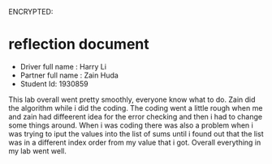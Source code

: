 ENCRYPTED:
# reflection document

* Driver full name  : Harry Li
* Partner full name : Zain Huda
* Student Id: 1930859

This lab overall went pretty smoothly, everyone know what to do. Zain did the algorithm while i did the coding. The coding went a little rough when me and zain had diffeerent idea for the error checking and then i had to change some things around. When i was coding there was also a problem when i was trying to iput the values into the list of sums until i found out that the list was in a different index order from my value that i got. Overall everything in my lab went well.
